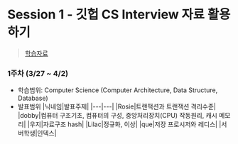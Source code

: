 # Session 1 - 깃헙 CS Interview 자료 활용하기
> [학습자료](https://github.com/gyoogle/tech-interview-for-developer)

### 1주차 (3/27 ~ 4/2)
+ 학습범위: Computer Science (Computer Architecture, Data Structure, Database)
+ 발표범위
  |닉네임|발표주제|
  |---|---|
  |Rosie|트랜잭션과 트랜잭션 격리수준|
  |dobby|컴퓨터 구조기초, 컴퓨터의 구성, 중앙처리장치(CPU) 작동원리, 캐시 메모리|
  |우지|자료구조 hash|
  |Lilac|정규화, 이상|
  |que|저장 프로시저와 레디스|
  |서버학생|인덱스|

